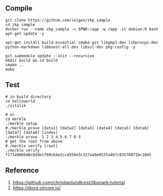 ## Compile
```
git clone https://github.com/ieigen/zkp_sample
cd zkp_sample
docker run --name zkp_sample -v $PWD:/app -w /app -it debian:9 bash
apt-get update -y

apt-get install build-essential cmake git libgmp3-dev libprocps-dev python-markdown libboost-all-dev libssl-dev pkg-config -y

git submodule update --init --recursive
mkdir build && cd build
cmake ..
make
```

## Test

```
# in build directory
cd helloworld
./vitalik

# or
cd merkle
./merkle setup
#./merkle prove [data1] [data2] [data3] [data4] [data5] [data6] [data7] [data8] [index]
./merkle prove  1 2 3 4 5 6 7 8 3
# get the root from above
#./merkle verify [root]
./merkle verify f171e00bb40c83de1f09c64e2cc4558e3c327aa9e8525a467c83576071bc1045
```

## Reference
1. https://github.com/christianlundkvist/libsnark-tutorial
2. https://docs.circom.io/
